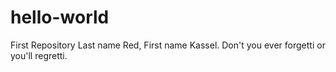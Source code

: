 # hello-world
First Repository
Last name Red, First name Kassel. Don't you ever forgetti or you'll regretti.
